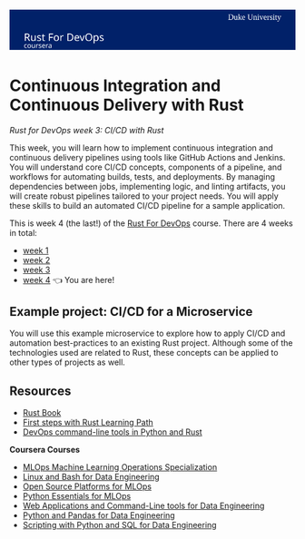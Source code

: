 # [![Coursera Course](./assets/banner.svg)](https://insight.paiml.com/prr?utm_source=GitHub "Coursera Course")


# Continuous Integration and Continuous Delivery with Rust

_Rust for DevOps week 3: CI/CD with Rust_

This week, you will learn how to implement continuous integration and continuous delivery pipelines using tools like GitHub Actions and Jenkins. You will understand core CI/CD concepts, components of a pipeline, and workflows for automating builds, tests, and deployments. By managing dependencies between jobs, implementing logic, and linting artifacts, you will create robust pipelines tailored to your project needs. You will apply these skills to build an automated CI/CD pipeline for a sample application.


This is week 4 (the last!) of the [Rust For DevOps](https://insight.paiml.com/prr?utm_source=GitHub "Coursera Course") course. There are 4 weeks in total:

- [week 1](https://github.com/alfredodeza/rust-setup) 
- [week 2](https://github.com/alfredodeza/rust-monitoring-logging)
- [week 3](https://github.com/alfredodeza/rust-systems-programming/) 
- [week 4](https://github.com/alfredodeza/advanced-ci-cd-concepts) 👈 You are here!

## Example project: CI/CD for a Microservice

You will use this example microservice to explore how to apply CI/CD and automation best-practices to an existing Rust project. Although some of the technologies used are related to Rust, these concepts can be applied to other types of projects as well.

## Resources

- [Rust Book](https://doc.rust-lang.org/book/)
- [First steps with Rust Learning Path](https://learn.microsoft.com/training/paths/rust-first-steps/?WT.mc_id=academic-0000-alfredodeza)
- [DevOps command-line tools in Python and Rust](https://learning.oreilly.com/videos/devops-command-line-tools/28037639VIDEOPAIML/)

**Coursera Courses**

- [MLOps Machine Learning Operations Specialization](https://www.coursera.org/specializations/mlops-machine-learning-duke)
- [Linux and Bash for Data Engineering](https://www.coursera.org/learn/linux-and-bash-for-data-engineering-duke)
- [Open Source Platforms for MLOps](https://www.coursera.org/learn/open-source-platforms-duke)
- [Python Essentials for MLOps](https://www.coursera.org/learn/python-essentials-mlops-duke)
- [Web Applications and Command-Line tools for Data Engineering](https://www.coursera.org/learn/web-app-command-line-tools-for-data-engineering-duke)
- [Python and Pandas for Data Engineering](https://www.coursera.org/learn/python-and-pandas-for-data-engineering-duke)
- [Scripting with Python and SQL for Data Engineering](https://www.coursera.org/learn/scripting-with-python-sql-for-data-engineering-duke)
